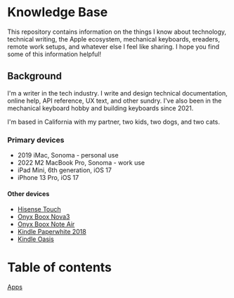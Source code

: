 # Knowledge Base

This repository contains information on the things I know about technology, technical writing, the Apple ecosystem, mechanical keyboards, ereaders, remote work setups, and whatever else I feel like sharing. I hope you find some of this information helpful!

## Background
I'm a writer in the tech industry. I write and design technical documentation, online help, API reference, UX text, and other sundry. I've also been in the mechanical keyboard hobby and building keyboards since 2021. 

I'm based in California with my partner, two kids, two dogs, and two cats.

### Primary devices
* 2019 iMac, Sonoma - personal use
* 2022 M2 MacBook Pro, Sonoma - work use
* iPad Mini, 6th generation, iOS 17
* iPhone 13 Pro, iOS 17

#### Other devices
* [Hisense Touch](https://www.aliexpress.us/item/3256803460131001.html?spm=a2g0o.order_list.order_list_main.11.5bf51802QsP1LM&gatewayAdapt=glo2usa)
* [Onyx Boox Nova3](https://onyxboox.com/boox_nova3)
* [Onyx Boox Note Air](https://onyxboox.com/boox_noteair)
* [Kindle Paperwhite 2018](https://www.amazon.com/gp/product/B075QRWPPH/ref=ppx_yo_dt_b_search_asin_title?ie=UTF8&psc=1)
* [Kindle Oasis](https://www.amazon.com/gp/product/B07KR2N2GF/ref=ppx_yo_dt_b_search_asin_title?ie=UTF8&psc=1)

# Table of contents

[Apps](/apps/README.md)
